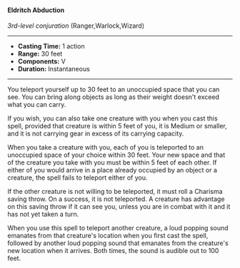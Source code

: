 #### Eldritch Abduction
*3rd-level conjuration* (Ranger,Warlock,Wizard)
___
- **Casting Time:** 1 action
- **Range:** 30 feet
- **Components:** V
- **Duration:** Instantaneous
---
You teleport yourself up to 30 feet to an unoccupied space that you can see. You can bring along objects as long as their weight doesn't exceed what you can carry.

If you wish, you can also take one creature with you when you cast this spell, provided that creature is within 5 feet of you, it is Medium or smaller, and it is not carrying gear in excess of its carrying capacity.

When you take a creature with you, each of you is teleported to an unoccupied space of your choice within 30 feet. Your new space and that of the creature you take with you must be within 5 feet of each other. If either of you would arrive in a place already occupied by an object or a creature, the spell fails to teleport either of you.

If the other creature is not willing to be teleported, it must roll a Charisma saving throw. On a success, it is not teleported. A creature has advantage on this saving throw if it can see you, unless you are in combat with it and it has not yet taken a turn.

When you use this spell to teleport another creature, a loud popping sound emanates from that creature's location when you first cast the spell, followed by another loud popping sound that emanates from the creature's new location when it arrives. Both times, the sound is audible out to 100 feet.

